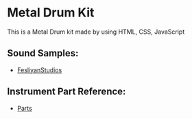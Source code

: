 # Metal Drum Kit
This is a Metal Drum kit made by using HTML, CSS, JavaScript

## Sound Samples:
- [FesliyanStudios](https://www.fesliyanstudios.com/royalty-free-sound-effects-download/tom-tom-drums-275)

## Instrument Part Reference:
- [Parts](https://beginnerdrums.uk/wp-content/uploads/2018/04/PartsOfADrumKit.png)
